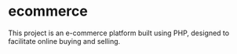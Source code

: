 # ecommerce
This project is an e-commerce platform built using PHP, designed to facilitate online buying and selling.
